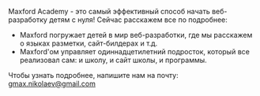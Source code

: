 Maxford Academy - это самый эффективный способ начать веб-разработку детям с нуля! Сейчас расскажем все по подробнее:

  - Maxford погружает детей в мир веб-разработки, где мы расскажем о языках разметки, сайт-билдерах и т.д.
  - Maxford'ом управляет одиннадцетилетний подросток, который все реализовал сам: и школу, и сайт школы, и программы.

Чтобы узнать подробнее, напишите нам на почту:
gmax.nikolaev@gmail.com
